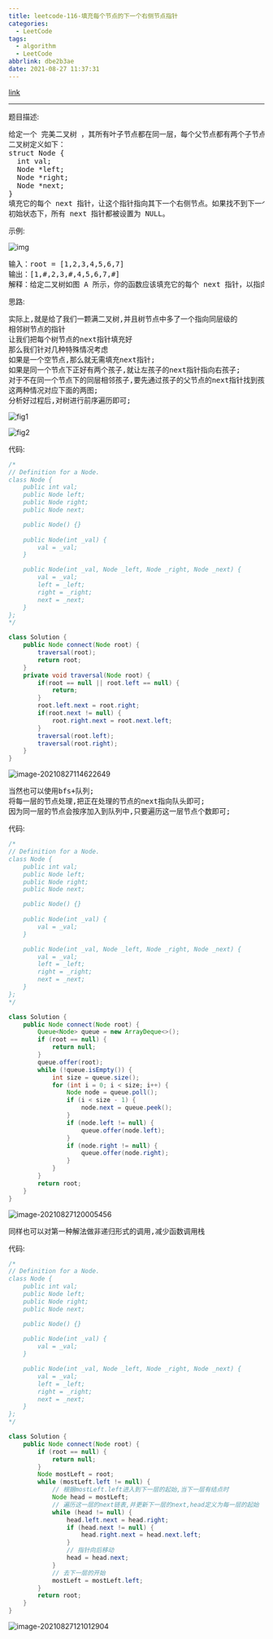 ```yaml
---
title: leetcode-116-填充每个节点的下一个右侧节点指针
categories:
  - LeetCode
tags:
  - algorithm
  - LeetCode
abbrlink: dbe2b3ae
date: 2021-08-27 11:37:31
---
```


[link](https://leetcode-cn.com/problems/populating-next-right-pointers-in-each-node/)

<hr/>

题目描述:

<pre>
给定一个 完美二叉树 ，其所有叶子节点都在同一层，每个父节点都有两个子节点。
二叉树定义如下：
struct Node {
  int val;
  Node *left;
  Node *right;
  Node *next;
}
填充它的每个 next 指针，让这个指针指向其下一个右侧节点。如果找不到下一个右侧节点，则将 next 指针设置为 NULL。
初始状态下，所有 next 指针都被设置为 NULL。
</pre>

示例:

![img](https://gitee.com/cao_ziqiang/img/raw/master/20210827113908.png)

<pre>
输入：root = [1,2,3,4,5,6,7]
输出：[1,#,2,3,#,4,5,6,7,#]
解释：给定二叉树如图 A 所示，你的函数应该填充它的每个 next 指针，以指向其下一个右侧节点，如图 B 所示。序列化的输出按层序遍历排列，同一层节点由 next 指针连接，'#' 标志着每一层的结束。
</pre>

思路:

<pre>
实际上,就是给了我们一颗满二叉树,并且树节点中多了一个指向同层级的
相邻树节点的指针
让我们把每个树节点的next指针填充好
那么我们针对几种特殊情况考虑
如果是一个空节点,那么就无需填充next指针;
如果是同一个节点下正好有两个孩子,就让左孩子的next指针指向右孩子;
对于不在同一个节点下的同层相邻孩子,要先通过孩子的父节点的next指针找到孩子的next指针的父亲,再将孩子的next指针指向找到的父亲的子结点;
这两种情况对应下面的两图;
分析好过程后,对树进行前序遍历即可;
</pre>

![fig1](https://gitee.com/cao_ziqiang/img/raw/master/20210827115803.png)

![fig2](https://gitee.com/cao_ziqiang/img/raw/master/20210827115808.png)

代码:

```java
/*
// Definition for a Node.
class Node {
    public int val;
    public Node left;
    public Node right;
    public Node next;

    public Node() {}
    
    public Node(int _val) {
        val = _val;
    }

    public Node(int _val, Node _left, Node _right, Node _next) {
        val = _val;
        left = _left;
        right = _right;
        next = _next;
    }
};
*/

class Solution {
    public Node connect(Node root) {
        traversal(root);
        return root;
    }
    private void traversal(Node root) {
        if(root == null || root.left == null) {
            return;
        }
        root.left.next = root.right;
        if(root.next != null) {
            root.right.next = root.next.left;
        }
        traversal(root.left);
        traversal(root.right);
    }
}
```

![image-20210827114622649](https://gitee.com/cao_ziqiang/img/raw/master/20210827114622.png)

<pre>
当然也可以使用bfs+队列;
将每一层的节点处理,把正在处理的节点的next指向队头即可;
因为同一层的节点会按序加入到队列中,只要遍历这一层节点个数即可;
</pre>

代码:

```java
/*
// Definition for a Node.
class Node {
    public int val;
    public Node left;
    public Node right;
    public Node next;

    public Node() {}
    
    public Node(int _val) {
        val = _val;
    }

    public Node(int _val, Node _left, Node _right, Node _next) {
        val = _val;
        left = _left;
        right = _right;
        next = _next;
    }
};
*/

class Solution {
    public Node connect(Node root) {
        Queue<Node> queue = new ArrayDeque<>();
        if (root == null) {
            return null;
        }
        queue.offer(root);
        while (!queue.isEmpty()) {
            int size = queue.size();
            for (int i = 0; i < size; i++) {
                Node node = queue.poll();
                if (i < size - 1) {
                    node.next = queue.peek();
                }
                if (node.left != null) {
                    queue.offer(node.left);
                }
                if (node.right != null) {
                    queue.offer(node.right);
                }
            }
        }
        return root;
    }
}
```

![image-20210827120005456](https://gitee.com/cao_ziqiang/img/raw/master/20210827120005.png)

<pre>
同样也可以对第一种解法做非递归形式的调用,减少函数调用栈
</pre>

代码:

```java
/*
// Definition for a Node.
class Node {
    public int val;
    public Node left;
    public Node right;
    public Node next;

    public Node() {}
    
    public Node(int _val) {
        val = _val;
    }

    public Node(int _val, Node _left, Node _right, Node _next) {
        val = _val;
        left = _left;
        right = _right;
        next = _next;
    }
};
*/

class Solution {
    public Node connect(Node root) {
        if (root == null) {
            return null;
        }
        Node mostLeft = root;
        while (mostLeft.left != null) {
            // 根据mostLeft.left进入到下一层的起始,当下一层有结点时
            Node head = mostLeft;
            // 遍历这一层的next链表,并更新下一层的next,head定义为每一层的起始
            while (head != null) {
                head.left.next = head.right;
                if (head.next != null) {
                    head.right.next = head.next.left;
                }
                // 指针向后移动
                head = head.next;
            }
            // 去下一层的开始
            mostLeft = mostLeft.left;
        }
        return root;
    }
}
```

![image-20210827121012904](https://gitee.com/cao_ziqiang/img/raw/master/20210827121013.png)